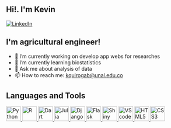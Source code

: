 ## Hi!. I'm Kevin

[![LinkedIn](https://img.shields.io/badge/LinkedIn-0077B5?style=for-the-badge&logo=linkedin&logoColor=white)](https://www.linkedin.com/in/kevin-quiroga-26b516181)

## I'm agricultural engineer!

- 🔭 I’m currently working on develop app webs for researches
- 🌱 I’m currently learning biostatistics
- 💬 Ask me about analysis of data
- 📫 How to reach me: kquirogab@unal.edu.co

## Languages and Tools
<a href="https://github.com/Viinky-Kevs">
<img aling="left" alt="Python" width="40px" src="https://upload.wikimedia.org/wikipedia/commons/thumb/0/0a/Python.svg/768px-Python.svg.png"/>
</a>
<a href="https://github.com/Viinky-Kevs">
<img aling="left" alt="R" width="40px" src="https://cdn-icons-png.flaticon.com/512/2103/2103665.png"/>
</a>
<a href="https://github.com/Viinky-Kevs">
<img aling="left" alt="Dart" width="40px" src="https://img.icons8.com/color/480/dart.png"/>
</a>
<a href="https://github.com/Viinky-Kevs">
<img aling="left" alt="Julia" width="40px" src="https://github.com/JuliaLang/julia-logo-graphics/blob/master/images/julia-logo-color.png"/>
</a>
<a href="https://github.com/Viinky-Kevs">
<img aling="left" alt="Django" width="40px" src="https://icon-library.com/images/django-icon/django-icon-0.jpg"/>
</a>
<a href="https://github.com/Viinky-Kevs">
<img aling="left" alt="Flask" width="40px" src="https://cdn.iconscout.com/icon/free/png-256/flask-51-285137.png"/>
</a>
<a href="https://github.com/Viinky-Kevs">
<img aling="left" alt="Shiny" width="40px" src="https://www.worldbank.org/content/dam/photos/780x439/2021/apr/Shiny-logo.png"/>
</a>
<a href="https://github.com/Viinky-Kevs">
<img aling="left" alt="VScode" width="40px" src="https://upload.wikimedia.org/wikipedia/commons/thumb/9/9a/Visual_Studio_Code_1.35_icon.svg/1024px-Visual_Studio_Code_1.35_icon.svg.png"/>
</a>
<a href="https://github.com/Viinky-Kevs">
<img aling="left" alt="HTML5" width="40px" src="https://image.flaticon.com/icons/png/512/888/888859.png"/>
</a>
<a href="https://github.com/Viinky-Kevs">
<img aling="left" alt="CSS3" width="40px" src="https://upload.wikimedia.org/wikipedia/commons/thumb/d/d5/CSS3_logo_and_wordmark.svg/1452px-CSS3_logo_and_wordmark.svg.png"/>
</a>




